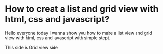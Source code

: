 # How to creat a list and grid view with html, css and javascript?

Hello everyone today I wanna show you how to make a list view and grid view with html, css and javascript with simple stept.

This side is Grid view side
